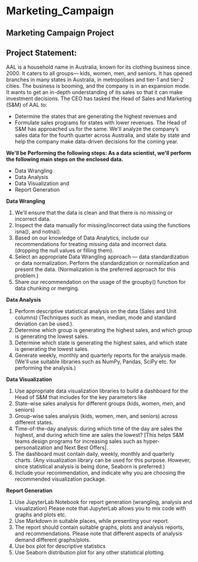 # Marketing_Campaign
## Marketing Campaign Project
## Project Statement:
AAL is a household name in Australia, known for its clothing business since 2000. It caters to all groups— kids, women, men, and seniors. It has opened branches in many states in Australia, in metropolises and tier-1 and tier-2 cities. 
The business is booming, and the company is in an expansion mode. It wants to get an in-depth understanding of its sales so that it can make investment decisions. The CEO has tasked the Head of Sales and Marketing (S&M) of AAL to:
- Determine the states that are generating the highest revenues and
- Formulate sales programs for states with lower revenues. The Head of S&M has approached us for the same.
We'll analyze the company’s sales data for the fourth quarter across Australia, and state by state and help the company make data-driven decisions for the coming year. 

**We'll be Performing the following steps:  As a data scientist, we'll perform the following main steps on the enclosed data.**
- Data Wrangling
- Data Analysis
- Data Visualization and
- Report Generation
  
**Data Wrangling**
1. We'll ensure that the data is clean and that there is no missing or incorrect data. 
2. Inspect the data manually for missing/incorrect data using the functions isna(), and notna().
3. Based on our knowledge of Data Analytics, include our recommendations for treating missing data and incorrect data. (dropping the null values or filling them).
4. Select an appropriate Data Wrangling approach —  data standardization or data normalization. Perform the standardization or normalization and present the data. (Normalization is the preferred approach for this problem.)
5. Share our recommendation on the usage of the groupby() function for data chunking or merging.
   
**Data Analysis**
1. Perform descriptive statistical analysis on the data (Sales and Unit columns) (Techniques such as mean, median, mode and standard deviation can be used.). 
2. Determine which group is generating the highest sales, and which group is generating the lowest sales.
3. Determine which state is generating the highest sales, and which state is generating the lowest sales.
4. Generate weekly, monthly and quarterly reports for the analysis made.
(We'll use suitable libraries such as NumPy, Pandas, SciPy etc. for performing the analysis.)

**Data Visualization**
1. Use appropriate data visualization libraries to build a dashboard for the Head of S&M that includes for the key parameters like 
2. State-wise sales analysis for different groups (kids, women, men, and seniors) 
3. Group-wise sales analysis (kids, women, men, and seniors) across different states.
4. Time-of-the-day analysis: during which time of the day are sales the highest, and during which time are sales the lowest? [This helps S&M teams design programs for increasing sales such as hyper-personalization and Next Best Offers].
5. The dashboard must contain daily, weekly, monthly and quarterly charts.
 (Any visualization library can be used for this purpose. However, since statistical analysis is being done, Seaborn is preferred.)
6. Include your recommendation, and indicate why you are choosing the recommended visualization package.

**Report Generation** 
1. Use JupyterLab Notebook for report generation (wrangling, analysis and visualization) Please note that JupyterLab allows you to mix code with graphs and plots etc.
2. Use Markdown in suitable places, while presenting your report. 
3. The report should contain suitable graphs, plots and analysis reports, and recommendations. Please note that different aspects of analysis demand different graphs/plots. 
4. Use box plot for descriptive statistics
5. Use Seaborn distribution plot for any other statistical plotting.

